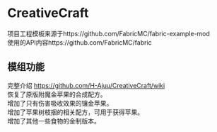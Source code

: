 CreativeCraft
========
项目工程模板来源于https://github.com/FabricMC/fabric-example-mod  
使用的API内容https://github.com/FabricMC/fabric

模组功能
--------
完整介绍 https://github.com/H-Ajuu/CreativeCraft/wiki  
恢复了原版附魔金苹果的合成配方。  
增加了只有伤害吸收效果的镶金苹果。  
增加了苹果树枝捆的相关配方，可用于获得苹果。  
增加了其他一些食物的金制版本。  

